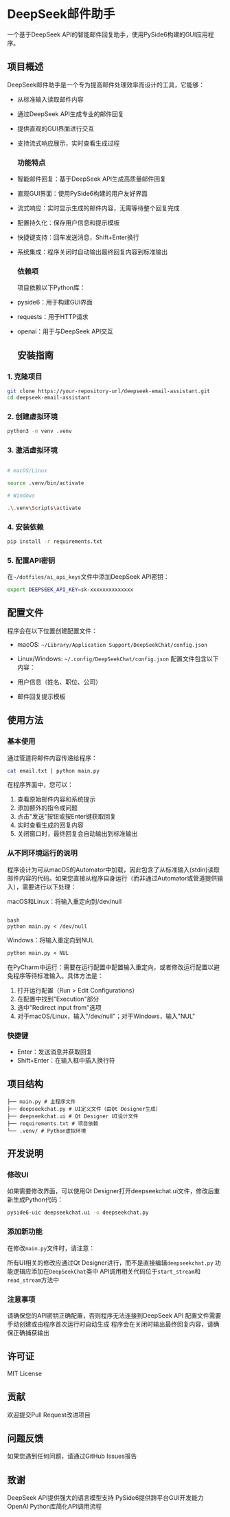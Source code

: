 # DeepSeek邮件助手

一个基于DeepSeek API的智能邮件回复助手，使用PySide6构建的GUI应用程序。

## 项目概述

DeepSeek邮件助手是一个专为提高邮件处理效率而设计的工具，它能够：

- 从标准输入读取邮件内容
- 通过DeepSeek API生成专业的邮件回复
- 提供直观的GUI界面进行交互
- 支持流式响应展示，实时查看生成过程
  ### 功能特点
- 智能邮件回复：基于DeepSeek API生成高质量邮件回复
- 直观GUI界面：使用PySide6构建的用户友好界面
- 流式响应：实时显示生成的邮件内容，无需等待整个回复完成
- 配置持久化：保存用户信息和提示模板
- 快捷键支持：回车发送消息，Shift+Enter换行
- 系统集成：程序关闭时自动输出最终回复内容到标准输出
  ### 依赖项
  项目依赖以下Python库：

- pyside6：用于构建GUI界面
- requests：用于HTTP请求
- openai：用于与DeepSeek API交互

  ## 安装指南

### 1. 克隆项目

```bash
git clone https://your-repository-url/deepseek-email-assistant.git
cd deepseek-email-assistant
```

### 2. 创建虚拟环境

```bash
python3 -m venv .venv
```

### 3. 激活虚拟环境

```bash

# macOS/Linux

source .venv/bin/activate

# Windows

.\.venv\Scripts\activate
```

### 4. 安装依赖

```bash
pip install -r requirements.txt
```

### 5. 配置API密钥

在`~/dotfiles/ai_api_keys`文件中添加DeepSeek API密钥：

```bash
export DEEPSEEK_API_KEY=sk-xxxxxxxxxxxxxx
```

## 配置文件

程序会在以下位置创建配置文件：

- macOS: `~/Library/Application Support/DeepSeekChat/config.json`
- Linux/Windows: `~/.config/DeepSeekChat/config.json`
  配置文件包含以下内容：

- 用户信息（姓名、职位、公司）
- 邮件回复提示模板

## 使用方法

### 基本使用

通过管道将邮件内容传递给程序：

```bash
cat email.txt | python main.py
```

在程序界面中，您可以：

1. 查看原始邮件内容和系统提示
2. 添加额外的指令或问题
3. 点击"发送"按钮或按Enter键获取回复
4. 实时查看生成的回复内容
5. 关闭窗口时，最终回复会自动输出到标准输出

### 从不同环境运行的说明
程序设计为可从macOS的Automator中加载，因此包含了从标准输入(stdin)读取邮件内容的代码。如果您直接从程序自身运行（而非通过Automator或管道提供输入），需要进行以下处理：

macOS和Linux：将输入重定向到/dev/null

```

bash
python main.py < /dev/null
```

Windows：将输入重定向到NUL
```cmd
python main.py < NUL
```
在PyCharm中运行：需要在运行配置中配置输入重定向，或者修改运行配置以避免程序等待标准输入。具体方法是：

1. 打开运行配置（Run > Edit Configurations）
2. 在配置中找到"Execution"部分
3. 选中"Redirect input from"选项
4. 对于macOS/Linux，输入"/dev/null"；对于Windows，输入"NUL"


### 快捷键

- Enter：发送消息并获取回复
- Shift+Enter：在输入框中插入换行符

## 项目结构

```plainText
├── main.py # 主程序文件
├── deepseekchat.py # UI定义文件（由Qt Designer生成）
├── deepseekchat.ui # Qt Designer UI设计文件
├── requirements.txt # 项目依赖
└── .venv/ # Python虚拟环境
```

## 开发说明

### 修改UI

如果需要修改界面，可以使用Qt Designer打开deepseekchat.ui文件，修改后重新生成Python代码：

```bash
pyside6-uic deepseekchat.ui -o deepseekchat.py
```

### 添加新功能

在修改`main.py`文件时，请注意：

所有UI相关的修改应通过Qt Designer进行，而不是直接编辑`deepseekchat.py`
功能逻辑应添加在`DeepSeekChat`类中
API调用相关代码位于`start_stream`和`read_stream`方法中

### 注意事项

请确保您的API密钥正确配置，否则程序无法连接到DeepSeek API
配置文件需要手动创建或由程序首次运行时自动生成
程序会在关闭时输出最终回复内容，请确保正确捕获输出

## 许可证

MIT License

## 贡献

欢迎提交Pull Request改进项目

## 问题反馈

如果您遇到任何问题，请通过GitHub Issues报告

## 致谢

DeepSeek API提供强大的语言模型支持
PySide6提供跨平台GUI开发能力
OpenAI Python库简化API调用流程